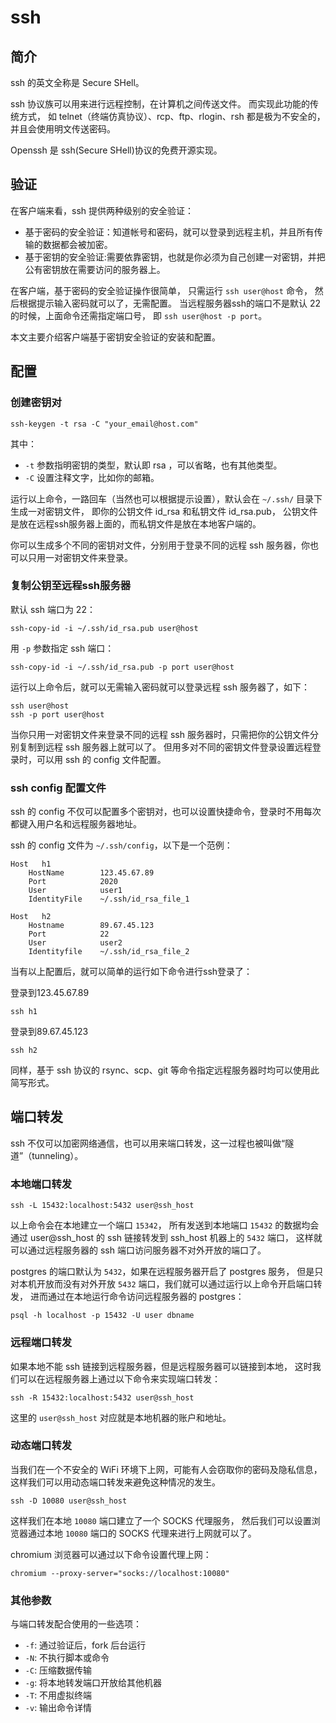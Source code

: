 # ssh

## 简介

ssh 的英文全称是 Secure SHell。

ssh 协议族可以用来进行远程控制，在计算机之间传送文件。
而实现此功能的传统方式，
如 telnet（终端仿真协议）、rcp、ftp、rlogin、rsh 都是极为不安全的，
并且会使用明文传送密码。

Openssh 是 ssh(Secure SHell)协议的免费开源实现。


## 验证

在客户端来看，ssh 提供两种级别的安全验证：

* 基于密码的安全验证：知道帐号和密码，就可以登录到远程主机，并且所有传输的数据都会被加密。
* 基于密钥的安全验证:需要依靠密钥，也就是你必须为自己创建一对密钥，并把公有密钥放在需要访问的服务器上。

在客户端，基于密码的安全验证操作很简单，
只需运行 `ssh user@host` 命令，
然后根据提示输入密码就可以了，无需配置。
当远程服务器ssh的端口不是默认 22 的时候，上面命令还需指定端口号，
即 `ssh user@host -p port`。

本文主要介绍客户端基于密钥安全验证的安装和配置。


## 配置


### 创建密钥对

```
ssh-keygen -t rsa -C "your_email@host.com"
```

其中：

* `-t` 参数指明密钥的类型，默认即 rsa ，可以省略，也有其他类型。
* `-C` 设置注释文字，比如你的邮箱。

运行以上命令，一路回车（当然也可以根据提示设置），默认会在 `~/.ssh/` 目录下生成一对密钥文件，
即你的公钥文件 id\_rsa 和私钥文件 id\_rsa.pub，
公钥文件是放在远程ssh服务器上面的，而私钥文件是放在本地客户端的。

你可以生成多个不同的密钥对文件，分别用于登录不同的远程 ssh 服务器，你也可以只用一对密钥文件来登录。


### 复制公钥至远程ssh服务器

默认 ssh 端口为 22：

```
ssh-copy-id -i ~/.ssh/id_rsa.pub user@host
```

用 `-p` 参数指定 ssh 端口：

```
ssh-copy-id -i ~/.ssh/id_rsa.pub -p port user@host
```

运行以上命令后，就可以无需输入密码就可以登录远程 ssh 服务器了，如下：

```
ssh user@host
ssh -p port user@host
```

当你只用一对密钥文件来登录不同的远程 ssh 服务器时，只需把你的公钥文件分别复制到远程 ssh 服务器上就可以了。
但用多对不同的密钥文件登录设置远程登录时，可以用 ssh 的 config 文件配置。


### ssh config 配置文件

ssh 的 config 不仅可以配置多个密钥对，也可以设置快捷命令，登录时不用每次都键入用户名和远程服务器地址。

ssh 的 config 文件为 `~/.ssh/config`，以下是一个范例：

```
Host   h1
    HostName        123.45.67.89
    Port            2020
    User            user1
    IdentityFile    ~/.ssh/id_rsa_file_1

Host   h2
    Hostname        89.67.45.123
    Port            22
    User            user2
    Identityfile    ~/.ssh/id_rsa_file_2
```

当有以上配置后，就可以简单的运行如下命令进行ssh登录了：

登录到123.45.67.89

```
ssh h1
```

登录到89.67.45.123

```
ssh h2
```

同样，基于 ssh 协议的 rsync、scp、git 等命令指定远程服务器时均可以使用此简写形式。


## 端口转发


ssh 不仅可以加密网络通信，也可以用来端口转发，这一过程也被叫做“隧道”（tunneling）。


### 本地端口转发


```
ssh -L 15432:localhost:5432 user@ssh_host
```

以上命令会在本地建立一个端口 `15342`，
所有发送到本地端口 `15432` 的数据均会通过 user@ssh\_host 的 ssh 链接转发到 ssh\_host 机器上的 `5432` 端口，
这样就可以通过远程服务器的 ssh 端口访问服务器不对外开放的端口了。

postgres 的端口默认为 `5432`，如果在远程服务器开启了 postgres 服务，
但是只对本机开放而没有对外开放 `5432` 端口，我们就可以通过运行以上命令开启端口转发，
进而通过在本地运行命令访问远程服务器的 postgres：

```
psql -h localhost -p 15432 -U user dbname
```


### 远程端口转发

如果本地不能 ssh 链接到远程服务器，但是远程服务器可以链接到本地，
这时我们可以在远程服务器上通过以下命令来实现端口转发：

```
ssh -R 15432:localhost:5432 user@ssh_host
```

这里的 `user@ssh_host` 对应就是本地机器的账户和地址。


### 动态端口转发


当我们在一个不安全的 WiFi 环境下上网，可能有人会窃取你的密码及隐私信息，
这样我们可以用动态端口转发来避免这种情况的发生。

```
ssh -D 10080 user@ssh_host
```

这样我们在本地 `10080` 端口建立了一个 SOCKS 代理服务，
然后我们可以设置浏览器通过本地 `10080` 端口的 SOCKS 代理来进行上网就可以了。

chromium 浏览器可以通过以下命令设置代理上网：

```
chromium --proxy-server="socks://localhost:10080"
```

### 其他参数

与端口转发配合使用的一些选项：

* `-f`: 通过验证后，fork 后台运行
* `-N`: 不执行脚本或命令
* `-C`: 压缩数据传输
* `-g`: 将本地转发端口开放给其他机器
* `-T`: 不用虚拟终端
* `-v`: 输出命令详情
